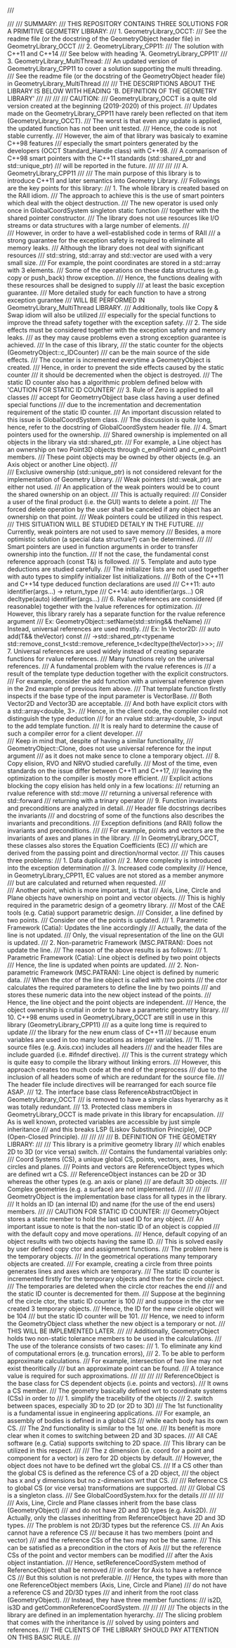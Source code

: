 /// <summary>
/// 
/// SUMMARY:
/// THIS REPOSITORY CONTAINS THREE SOLUTIONS FOR A PRIMITIVE GEOMETRY LIBRARY:
///     1. GeometryLibrary_OCCT:
///         See the readme file (or the docstring of the GeometryObject header file) in GeometryLibrary_OCCT
///     2. GeometryLibrary_CPP11:
///         The solution with C++11 and C++14
///         See below with heading 'A. GeometryLibrary_CPP11'
///     3. GeometryLibrary_MultiThread:
///         An updated version of GeometryLibrary_CPP11 to cover a solution supporting the multi threading.
///         See the readme file (or the docstring of the GeometryObject header file) in GeometryLibrary_MultiThread
/// 
/// THE DESCRIPTIONS ABOUT THE LIBRARY IS BELOW WITH HEADING 'B. DEFINITION OF THE GEOMETRY LIBRARY'
/// 
/// 
/// 
/// CAUTION:
///     GeometryLibrary_OCCT is a quite old version created at the beginning (2019-2020) of this project.
///     Updates made on the GeometryLibrary_CPP11 have rarely been reflected on that item (GeometryLibrary_OCCT).
///     The worst is that even any update is applied, the updated function has not been unit tested.
///     Hence, the code is not stable currently.
///     However, the aim of that library was basicaly to examine C++98 features
///     especially the smart pointers generated by the developers (OCCT Standard_Handle class) with C++98.
///     A comparison of C++98 smart pointers with the C++11 standards (std::shared_ptr and std::unique_ptr)
///     will be reported in the future.
/// 
/// 
/// 
/// A. GeometryLibrary_CPP11
/// 
/// The main purpose of this library is to introduce C++11 and later semantics into Geometry Library.
/// Followings are the key points for this library:
///     1. The whole library is created based on the RAII idiom.
///        The approach to achieve this is the use of smart pointers which deal with the object destruction.
///        The new operator is used only once in GlobalCoordSystem singleton static function
///        together with the shared pointer constructor.
///        The library does not use resources like I/O streams or data structures with a large number of elements.
///        
///        However, in order to have a well-established code in terms of RAII
///        a strong guarantee for the exception safety is required to eliminate all memory leaks.
///        Although the library does not deal with significant resources
///        std::string, std::array and std::vector are used with a very small size.
///        For example, the point coordinates are stored in a std::array with 3 elements.
///        Some of the operations on these data structures (e.g. copy or push_back) throw exception.
///        Hence, the functions dealing with these resources shall be designed to supply
///        at least the basic exception guarantee.
///        More detailed study for each function to have a strong exception gurantee
///        WILL BE PERFORMED IN GeometryLibrary_MultiThread LIBRARY.
///        Additionally, tools like Copy & Swap idiom will also be utilized
///        especially for the special functions to improve the thread safety together with the exception safety.
///     2. The side effects must be considered together with the exception safety and memory leaks.
///        as they may cause problems even a strong exception guarantee is achieved.
///        In the case of this library,
///        the static counter for the objects (GeometryObject::c_IDCounter)
///        can be the main source of the side effects.
///        The counter is incremented everytime a GeometryObject is created.
///        Hence, in order to prevent the side effects caused by the static counter
///        it should be decremented when the object is destroyed.
///        The static ID counter also has a algorithmic problem defined below with 'CAUTION FOR STATIC ID COUNTER'
///     3. Rule of Zero is applied to all classes
///        accept for GeometrryObjject base class having a user defined special functions
///        due to the incrementation and decrementation requirement of the static ID counter.
///        An important discussion related to this issue is GlobalCoordSystem class.
///        The discussion is quite long, hence, refer to the docstring of GlobalCoordSystem header file.
///     4. Smart pointers used for the ownership.
///        Shared ownership is implemented on all objects in the library via std::shared_ptr.
///        For example, a Line object has an ownership on two Point3D objects through c_endPoint0 and c_endPoint1 members.
///        These point objects may be owned by other objects (e.g. an Axis object or another Line object).
///        
///        Exclusive ownership (std::unique_ptr) is not considered relevant for the implementation of Geometry Library.
///        Weak pointers (std::weak_ptr) are either not used.
///        An application of the weak pointers would be to count the shared ownership on an object.
///        This is actually required:
///            Consider a user of the final product (i.e. the GUI) wants to delete a point.
///            The forced delete operation by the user shall be canceled if any object has an ownership on that point.
///            Weak pointers could be utilized in this respect.
///            THIS SITUATION WILL BE STUDIED DETAILY IN THE FUTURE.
///            Currently, weak pointers are not used to save memory
///            Besides, a more optimistic solution (a special data structure?) can be determined.
/// 
///        Smart pointers are used in function arguments in order to transfer ownership into the function.
///        If not the case, the fundamental const reference approach (const T&) is followed.
///     5. Template and auto type deductions are studied carefully.
///        The initializer lists are not used together with auto types to simplify initializer list initializations.
///        Both of the C++11 and C++14 type deduced function declarations are used
///            C++11: auto identifier(args...) -> return_type
///            C++14: auto identifier(args...)  OR  decltype(auto) identifier(args...)
///     6. Rvalue references are considered (if reasonable) together with the lvalue references for optimization.
///        However, this library rarely has a separate function for the rvalue reference argument
///            Ex: GeometryObject::setName(std::string&& theName)
///        Instead, universal references are used mostly.
///            Ex: In Vector2D:
///                auto add(T&& theVector) const
///                ->std::shared_ptr<typename std::remove_const_t<std::remove_reference_t<decltype(theVector)>>>;
///     7. Universal references are used widely instead of creating separate functions for rvalue references.
///        Many functions rely on the universal references.
///        A fundamental problem with the rvalue references is
///        a result of the template type deduction together with the explicit constructors.
///        For example, consider the add function with a universal reference given in the 2nd example of previous item above.
///        That template function firstly inspects if the base type of the input parameter is VectorBase.
///        Both Vector2D and Vector3D are acceptable.
///        And both have explicit ctors with a std::array<double, 3>.
///        Hence, in the client code, the compiler could not distinguish the type deduction
///        for an rvalue std::array<double, 3> input to the add template function.
///        It is realy hard to determine the cause of such a compiler error for a client developer.
///        
///        Keep in mind that, despite of having a similar functionality,
///        GeometryObject::Clone, does not use universal reference for the input argument
///        as it does not make sence to clone a temporary object.
///     8. Copy elision, RVO and NRVO studied carefully.
///        Most of the time, even standards on the issue differ between C++11 and C++17,
///        leaving the optimization to the compiler is mostly more efficient.
///        Explicit actions blocking the copy elision has held only in a few locations:
///            returning an rvalue reference with std::move
///            returning a universal reference with std::forward
///            returning with a trinary operator
///     9. Function invariants and preconditions are analyzed in detail.
///        Header file docstrings decribes the invariants
///        and docstring of some of the functions also describes the invariants and preconditions.
///        Exception definitions (and RAII) follow the invariants and preconditions.
/// 
///        For example, points and vectors are the invariants of axes and planes in the library.
///        In GeometryLibrary_OCCT, these classes also stores the Equation Coefficients (EC)
///        which are derived from the passing point and direction/normal vector.
///        This causes three problems:
///            1. Data duplication
///            2. More complexity is introduced into the exception determination
///            3. Increased code complexity
///        Hence, in GeometryLibrary_CPP11, EC values are not stored as a member anymore
///        but are calculated and returned when requested.
///        
///        Another point, which is more important, is that
///        Axis, Line, Circle and Plane objects have ownership on point and vector objects.
///        This is highly required in the parametric design of a geometry library.
///        Most of the CAE tools (e.g. Catia) support parametric design.
///        Consider, a line defined by two points.
///        Consider one of the points is updated.
///            1. Parametric Framework (Catia): Updates the line accordingly
///               Actually, the data of the line is not updated.
///               Only, the visual representation of the line on the GUI is updated.
///            2. Non-parametric Framework (MSC.PATRAN): Does not update the line.
///        The reason of the above results is as follows:
///            1. Parametric Framework (Catia): Line object is defined by two point objects
///               Hence, the line is updated when points are updated.
///            2. Non-parametric Framework (MSC.PATRAN): Line object is defined by numeric data.
///               When the ctor of the line object is called with two points
///               the ctor calculates the required parameters to define the line by two points
///               and stores these numeric data into the new object instead of the points.
///               Hence, the line object and the point objects are independent.
///        Hence, the object ownership is crutial in order to have a parametric geometry library.
///    10. C++98 enums used in GeometryLibrary_OCCT are still in use in this library (GeometryLibrary_CPP11)
///        as a quite long time is required to update
///        the library for the new enum class of C++11
///        because enum variables are used in too many locations as integer variables.
///    11. The source files (e.g. Axis.cxx) includes all headers
///        and the header files are include guarded (i.e. #ifndef directive).
///        This is the current strategy which is quite easy to compile the library without linking errors.
///        However, this approach creates too much code at the end of the preprocess
///        due to the inclusion of all headers some of which are redundant for the source file.
///        The header file include directives will be rearranged for each source file ASAP.
///    12. The interface base class ReferenceAbstractObject in GeometryLibrary_OCCT
///        is removed to have a simple class hyerarchy as it was totally redundant.
///    13. Protected class members in GeometryLibrary_OCCT is made private in this library for encapsulation.
///        As is well known, protected variables are accessible by just simple inheritance
///        and this breaks LSP (Liskov Substitution Principle), OCP (Open-Closed Principle).
/// 
/// 
/// 
/// B. DEFINITION OF THE GEOMETRY LIBRARY:
/// 
/// This library is a primitive geometry library
/// which enables 2D to 3D (or vice versa) switch.
/// Contains the fundamental variables only:
/// Coord Systems (CS), a unique global CS, points, vectors, axes, lines, circles and planes.
/// Points and vectors are ReferenceObject types which are defined wrt a CS.
/// ReferenceObject instances can be 2D or 3D whereas the other types (e.g. an axis or plane)
/// are default 3D objects.
/// Complex geometries (e.g. a surface) are not implemented.
/// 
/// 
/// 
/// GeometryObject is the implementation base class for all types in the library.
/// It holds an ID (an internal ID) and name (for the use of the end users) members.
/// 
/// CAUTION FOR STATIC ID COUNTER:
///   GeometryObject stores a static member to hold the last used ID for any object.
///   An important issue to note is that the non-static ID of an object is coppied
///   with the default copy and move operations.
///   Hence, default copying of an object results with two objects having the same ID.
///   This is solved easily by user defined copy ctor and assignment functions.
///   The problem here is the temporary objects.
///   In the geometrical operations many temporary objects are created.
///   For example, creating a circle from three points generates lines and axes which are temporary.
///   The static ID counter is incremented firstly for the temporary objects and then for the circle object.
///   The temporaries are deleted when the circle ctor reaches the end
///   and the static ID counter is decremented for them.
///   Suppose at the beginning of the circle ctor, the static ID counter is 100
///   and suppose in the ctor we created 3 temporary objects.
///   Hence, the ID for the new circle object will be 104
///   but the static ID counter will be 101.
///   Hence, we need to inform the GeometryObject class whether the new object is a temporary or not.
///   THIS WILL BE IMPLEMENTED LATER.
/// 
/// Additionally, GeometryObject holds two non-static tolerance members to be used in the calculations.
/// The use of the tolerance consists of two cases:
///     1. To eliminate any kind of computational errors (e.g. truncation errors),
///     2. To be able to perform approximate calculations.
///        For example, intersection of two line may not exist theoritically
///        but an approximate point can be found.
///        A tolerance value is required for such approximations.
/// 
/// 
/// 
/// ReferenceObject is the base class for CS dependent objects (i.e. points and vectors).
/// It owns a CS member.
/// The geometry basically defined wrt to coordinate systems (CSs) in order to
///   1. simplify the tracebility of the objects
///   2. switch between spaces, especially 3D to 2D (or 2D to 3D)
/// The 1st functionality is a fundamental issue in engineering applications.
/// For example, an assembly of bodies is defined in a global CS
/// while each body has its own CS.
/// The 2nd functionality is similar to the 1st one.
/// Its benefit is more clear when it comes to switching between 2D and 3D spaces.
/// All CAE software (e.g. Catia) supports switching to 2D space.
/// This library can be utilized in this respect.
/// 
/// The z dimension (i.e. coord for a point and component for a vector) is zero for 2D objects by default.
/// However, the object does not have to be defined wrt the global CS.
/// If a CS other than the global CS is defined as the reference CS of a 2D object,
/// the object has x and y dimensions but no z-dimension wrt that CS.
/// 
/// Reference CS to global CS (or vice versa) transformations are supported.
/// 
/// Global CS is a singleton class.
/// See GlobalCoordSystem.hxx for the details
/// 
/// 
/// 
/// Axis, Line, Circle and Plane classes inherit from the base class (GeometryObject)
/// and do not have 2D and 3D types (e.g. Axis2D).
/// Actually, only the classes inheritting from ReferenceObject have 2D and 3D types.
/// The problem is not 2D/3D types but the reference CS.
/// An Axis cannot have a reference CS
/// because it has two members (point and vector)
/// and the reference CSs of the two may not be the same.
/// This can be satisfied as a precondition in the ctors of Axis
/// but the reference CSs of the point and vector members can be modified
/// after the Axis object instantiation.
/// Hence, setReferenceCoordSystem method of ReferenceObject shall be removed
/// in order for Axis to have a reference CS
/// But this solution is not preferable.
/// Hence, the types with more than one ReferenceObject members (Axis, Line, Circle and Plane)
/// do not have a reference CS and 2D/3D types
/// and inherit from the root class (GeometryObject).
/// Instead, they have three member functions:
/// is2D, is3D and getCommonReferenceCoordSystem.
/// 
/// 
/// 
/// The objects in the library are defined in an implementation hyerarchy.
/// The slicing problem that comes with the inheritance is
/// solved by using pointers and references.
/// THE CLIENTS OF THE LIBRARY SHOULD PAY ATTENTION ON THIS BASIC RULE.
/// </summary>
